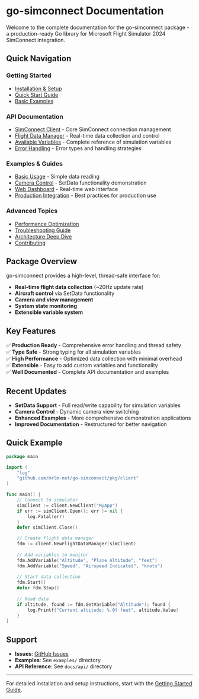 # go-simconnect Documentation

Welcome to the complete documentation for the go-simconnect package - a production-ready Go library for Microsoft Flight Simulator 2024 SimConnect integration.

## Quick Navigation

### Getting Started
- [Installation & Setup](getting-started.md)
- [Quick Start Guide](getting-started.md#quick-start)
- [Basic Examples](../examples/)

### API Documentation
- [SimConnect Client](api/client.md) - Core SimConnect connection management
- [Flight Data Manager](api/flight-data-manager.md) - Real-time data collection and control
- [Available Variables](api/variables.md) - Complete reference of simulation variables
- [Error Handling](api/errors.md) - Error types and handling strategies

### Examples & Guides
- [Basic Usage](examples/basic-usage.md) - Simple data reading
- [Camera Control](examples/camera-control.md) - SetData functionality demonstration
- [Web Dashboard](examples/web-dashboard.md) - Real-time web interface
- [Production Integration](examples/production.md) - Best practices for production use

### Advanced Topics
- [Performance Optimization](advanced/performance.md)
- [Troubleshooting Guide](advanced/troubleshooting.md)
- [Architecture Deep Dive](advanced/architecture.md)
- [Contributing](../CONTRIBUTING.md)

## Package Overview

go-simconnect provides a high-level, thread-safe interface for:

- **Real-time flight data collection** (~20Hz update rate)
- **Aircraft control** via SetData functionality  
- **Camera and view management**
- **System state monitoring**
- **Extensible variable system**

## Key Features

✅ **Production Ready** - Comprehensive error handling and thread safety  
✅ **Type Safe** - Strong typing for all simulation variables  
✅ **High Performance** - Optimized data collection with minimal overhead  
✅ **Extensible** - Easy to add custom variables and functionality  
✅ **Well Documented** - Complete API documentation and examples  

## Recent Updates

- **SetData Support** - Full read/write capability for simulation variables
- **Camera Control** - Dynamic camera view switching
- **Enhanced Examples** - More comprehensive demonstration applications
- **Improved Documentation** - Restructured for better navigation

## Quick Example

```go
package main

import (
    "log"
    "github.com/mrlm-net/go-simconnect/pkg/client"
)

func main() {
    // Connect to simulator
    simClient := client.NewClient("MyApp")
    if err := simClient.Open(); err != nil {
        log.Fatal(err)
    }
    defer simClient.Close()

    // Create flight data manager
    fdm := client.NewFlightDataManager(simClient)
    
    // Add variables to monitor
    fdm.AddVariable("Altitude", "Plane Altitude", "feet")
    fdm.AddVariable("Speed", "Airspeed Indicated", "knots")
    
    // Start data collection
    fdm.Start()
    defer fdm.Stop()
    
    // Read data
    if altitude, found := fdm.GetVariable("Altitude"); found {
        log.Printf("Current altitude: %.0f feet", altitude.Value)
    }
}
```

## Support

- **Issues**: [GitHub Issues](https://github.com/mrlm-net/go-simconnect/issues)
- **Examples**: See `examples/` directory
- **API Reference**: See `docs/api/` directory

---

For detailed installation and setup instructions, start with the [Getting Started Guide](getting-started.md).
